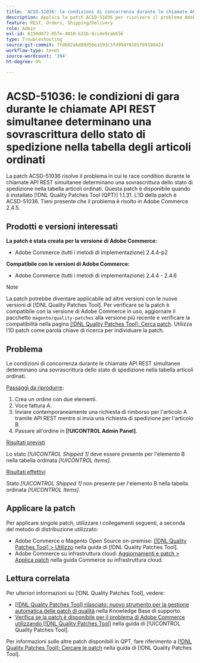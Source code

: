 ```yaml
---
title: 'ACSD-51036: le condizioni di concorrenza durante le chiamate API REST simultanee determinano una sovrascrittura dello stato di spedizione'
description: Applica la patch ACSD-51036 per risolvere il problema Adobe Commerce in presenza di race condition durante le chiamate REST API simultanee, causando la sovrascrittura dello stato di spedizione nella tabella articoli ordinati.
feature: REST, Orders, Shipping/Delivery
role: Admin
exl-id: 6150d072-05fe-4010-b31b-8ccde9cab656
type: Troubleshooting
source-git-commit: 7fdb02a6d89d50ea593c5fd99d78101f89198424
workflow-type: tm+mt
source-wordcount: '394'
ht-degree: 0%

---
```


# ACSD-51036: le condizioni di gara durante le chiamate API REST simultanee determinano una sovrascrittura dello stato di spedizione nella tabella degli articoli ordinati

La patch ACSD-51036 risolve il problema in cui le race condition durante le chiamate API REST simultanee determinano una sovrascrittura dello stato di spedizione nella tabella articoli ordinati. Questa patch è disponibile quando è installato [!DNL Quality Patches Tool (QPT)] 1.1.31. L’ID della patch è ACSD-51036. Tieni presente che il problema è risolto in Adobe Commerce 2.4.5.

## Prodotti e versioni interessati

**La patch è stata creata per la versione di Adobe Commerce:**

* Adobe Commerce (tutti i metodi di implementazione) 2.4.4-p2

**Compatibile con le versioni di Adobe Commerce:**

* Adobe Commerce (tutti i metodi di implementazione) 2.4.4 - 2.4.6

>[!NOTE]
>
>La patch potrebbe diventare applicabile ad altre versioni con le nuove versioni di [!DNL Quality Patches Tool]. Per verificare se la patch è compatibile con la versione di Adobe Commerce in uso, aggiornare il pacchetto `magento/quality-patches` alla versione più recente e verificare la compatibilità nella pagina [[!DNL Quality Patches Tool]: Cerca patch](https://experienceleague.adobe.com/tools/commerce-quality-patches/index.html?lang=it). Utilizza l’ID patch come parola chiave di ricerca per individuare la patch.

## Problema

Le condizioni di concorrenza durante le chiamate API REST simultanee determinano una sovrascrittura dello stato di spedizione nella tabella articoli ordinati.

<u>Passaggi da riprodurre</u>:

1. Crea un ordine con due elementi.
1. Voce fattura A.
1. Inviare contemporaneamente una richiesta di rimborso per l&#39;articolo A tramite API REST mentre si invia una richiesta di spedizione per l&#39;articolo B.
1. Passare all&#39;ordine in **[!UICONTROL Admin Panel]**.

<u>Risultati previsti</u>

Lo stato *[!UICONTROL Shipped 1]* deve essere presente per l&#39;elemento B nella tabella ordinata *[!UICONTROL Items]*.

<u>Risultati effettivi</u>

Stato *[!UICONTROL Shipped 1]* non presente per l&#39;elemento B nella tabella ordinata *[!UICONTROL Items]*.

## Applicare la patch

Per applicare singole patch, utilizzare i collegamenti seguenti, a seconda del metodo di distribuzione utilizzato:

* Adobe Commerce o Magento Open Source on-premise: [[!DNL Quality Patches Tool] > Utilizzo](/help/tools/quality-patches-tool/usage.md) nella guida di [!DNL Quality Patches Tool].
* Adobe Commerce su infrastruttura cloud: [Aggiornamenti e patch > Applica patch](https://experienceleague.adobe.com/docs/commerce-cloud-service/user-guide/develop/upgrade/apply-patches.html?lang=it) nella guida Commerce su infrastruttura cloud.

## Lettura correlata

Per ulteriori informazioni su [!DNL Quality Patches Tool], vedere:

* [[!DNL Quality Patches Tool] rilasciato: nuovo strumento per la gestione automatica delle patch di qualità](https://experienceleague.adobe.com/it/docs/commerce-operations/tools/quality-patches-tool/quality-patches-tool-to-self-serve-quality-patches) nella Knowledge Base di supporto.
* [Verifica se la patch è disponibile per il problema di Adobe Commerce utilizzando  [!DNL Quality Patches Tool]](/help/tools/quality-patches-tool/patches-available-in-qpt/check-patch-for-magento-issue-with-magento-quality-patches.md) nella guida di [!UICONTROL Quality Patches Tool].


Per informazioni sulle altre patch disponibili in QPT, fare riferimento a [[!DNL Quality Patches Tool]: Cercare le patch](https://experienceleague.adobe.com/tools/commerce-quality-patches/index.html?lang=it) nella guida di [!DNL Quality Patches Tool].
